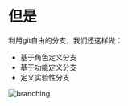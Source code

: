 但是
==========================

利用git自由的分支，我们还这样做：

* 基于角色定义分支
* 基于功能定义分支
* 定义实验性分支

![branching](https://github.com/layerssss/myslides/raw/master/trigitorious/1-git/2-work-flow/branching.png)